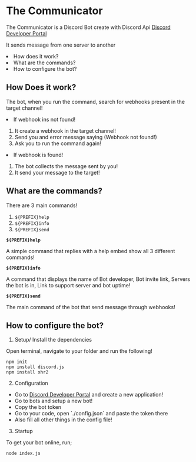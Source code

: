 # The Communicator

The Communicator is a Discord Bot create with Discord Api <a href="https://discord.com/developers/docs/intro">Discord Developer Portal</a>

It sends message from one server to another

<li> How does it work?</li>
<li> What are the commands?</li>
<li> How to configure the bot?</li>

## How Does it work?

The bot, when you run the command, search for webhooks present in the target channel!

<li>If webhook ins not found!</li>

1. It create a webhook in the target channel!
2. Send you and error message saying (Webhook not found!)
3. Ask you to run the command again!


<li>If webhook is found!</li>

1. The bot collects the message sent by you!
2. It send your message to the target!

## What are the commands?

There are 3 main commands!

1. `${PREFIX}help`
2. `${PREFIX}info`
3. `${PREFIX}send`

**`${PREFIX}help`**

A simple command that replies with a help embed show all 3 different commands!

**`${PREFIX}info`**

A command that displays the name of Bot developer, Bot invite link, Servers the bot is in, Link to support server and bot uptime!

**`${PREFIX}send`**

The main command of the bot that send message through webhooks!

## How to configure the bot?

1. Setup/ Install the dependencies 

Open terminal, navigate to your folder and run the following!
```
npm init
npm install discord.js
npm install xhr2
```

2. Configuration

<ul>
    <li>Go to <a href="https://discord.com/developers/applications">Discord Developer Portal</a> and create a new application!</li>
    <li>Go to bots and setup a new bot!</li>
    <li>Copy the bot token</li>
    <li>Go to your code, open `./config.json` and paste the token there</li>
    <li>Also fill all other things in the config file!</li>
</ul>

3. Startup

To get your bot online, run;
```
node index.js
```